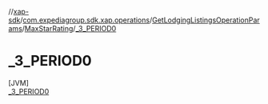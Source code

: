 //[xap-sdk](../../../../../index.md)/[com.expediagroup.sdk.xap.operations](../../../index.md)/[GetLodgingListingsOperationParams](../../index.md)/[MaxStarRating](../index.md)/[_3_PERIOD0](index.md)

# _3_PERIOD0

[JVM]\
[_3_PERIOD0](index.md)
